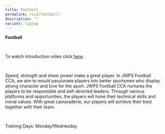 ```yaml
---
title: Football
permalink: /cca/football/
description: ""
variant: tiptap
---
```

<p><strong>Football</strong></p><p><br></p><p>To watch introduction video click <a href="https://youtu.be/T1kQVaV88aY" rel="noopener noreferrer nofollow" target="_blank">here</a>.</p><p><br></p><p>Speed, strength and sheer power make a great player. In JWPS Football CCA, we aim to mould passionate players into better sportsmen who display strong character and love for the sport. JWPS Football CCA nurtures the players to be responsible and self-directed leaders. Through various platforms and opportunities, the players will hone their technical skills and moral values. With great camaraderie, our players will achieve their best together with their team.</p><p><br></p><p>Training Days: Monday/Wednesday</p>